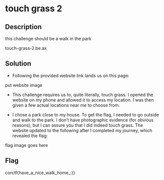 # touch grass 2

## Description

this challenge should be a walk in the park

touch-grass-2.be.ax

## Solution

- Following the provided website link lands us on this page:

put website image

- This challenge requires us to, quite literally, touch grass. I opened the website
on my phone and allowed it to access my location. I was then given a few actual locations
near me to choose from.

- I chose a park close to my house. To get the flag, I needed to go outside and walk to the park.
I don't have photographic evidence (for obvious reasons), but I can assure you that I did indeed
touch grass. The website updated to the following after I completed my journey, which revealed
the flag:

flag image goes here

## Flag

corctf{have_a_nice_walk_home_:)}
